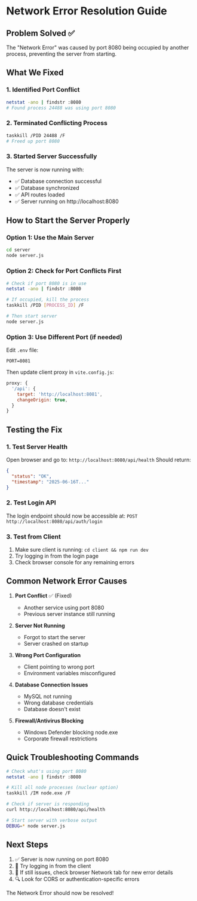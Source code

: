 # Network Error Resolution Guide

## Problem Solved ✅

The "Network Error" was caused by port 8080 being occupied by another process, preventing the server from starting.

## What We Fixed

### 1. Identified Port Conflict

```bash
netstat -ano | findstr :8080
# Found process 24488 was using port 8080
```

### 2. Terminated Conflicting Process

```bash
taskkill /PID 24488 /F
# Freed up port 8080
```

### 3. Started Server Successfully

The server is now running with:

- ✅ Database connection successful
- ✅ Database synchronized
- ✅ API routes loaded
- ✅ Server running on http://localhost:8080

## How to Start the Server Properly

### Option 1: Use the Main Server

```bash
cd server
node server.js
```

### Option 2: Check for Port Conflicts First

```bash
# Check if port 8080 is in use
netstat -ano | findstr :8080

# If occupied, kill the process
taskkill /PID [PROCESS_ID] /F

# Then start server
node server.js
```

### Option 3: Use Different Port (if needed)

Edit `.env` file:

```properties
PORT=8081
```

Then update client proxy in `vite.config.js`:

```javascript
proxy: {
  '/api': {
    target: 'http://localhost:8081',
    changeOrigin: true,
  }
}
```

## Testing the Fix

### 1. Test Server Health

Open browser and go to: `http://localhost:8080/api/health`
Should return:

```json
{
  "status": "OK",
  "timestamp": "2025-06-16T..."
}
```

### 2. Test Login API

The login endpoint should now be accessible at:
`POST http://localhost:8080/api/auth/login`

### 3. Test from Client

1. Make sure client is running: `cd client && npm run dev`
2. Try logging in from the login page
3. Check browser console for any remaining errors

## Common Network Error Causes

1. **Port Conflict** ✅ (Fixed)

   - Another service using port 8080
   - Previous server instance still running

2. **Server Not Running**

   - Forgot to start the server
   - Server crashed on startup

3. **Wrong Port Configuration**

   - Client pointing to wrong port
   - Environment variables misconfigured

4. **Database Connection Issues**

   - MySQL not running
   - Wrong database credentials
   - Database doesn't exist

5. **Firewall/Antivirus Blocking**
   - Windows Defender blocking node.exe
   - Corporate firewall restrictions

## Quick Troubleshooting Commands

```bash
# Check what's using port 8080
netstat -ano | findstr :8080

# Kill all node processes (nuclear option)
taskkill /IM node.exe /F

# Check if server is responding
curl http://localhost:8080/api/health

# Start server with verbose output
DEBUG=* node server.js
```

## Next Steps

1. ✅ Server is now running on port 8080
2. 🔄 Try logging in from the client
3. 📝 If still issues, check browser Network tab for new error details
4. 🔍 Look for CORS or authentication-specific errors

The Network Error should now be resolved!
